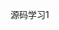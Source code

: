 <!--
 * @FilePath: /xyingliu.github.io/Users/xyingliu/code/blog/vuepress-starter/docs/study/vue/source1.md
 * @Description: 描述
 * @Author: 刘晓莹
 * @LastEditTime: 2022-02-23 15:04:45
-->
源码学习1